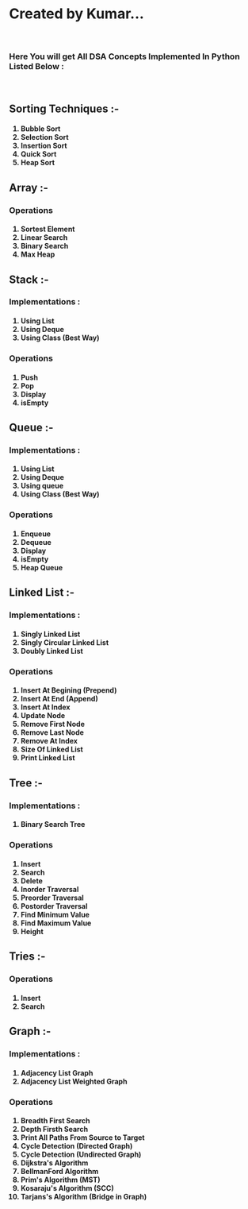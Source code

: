<b><h1>Created by Kumar...</h1></b>
<br>
<h3>Here You will get All DSA Concepts Implemented In Python Listed Below :</h3>
<br>
<h2><b>Sorting Techniques :- </b></h2>
<h4>
<ol>
<li>Bubble Sort</li>
<li>Selection Sort</li>
<li>Insertion Sort</li>
<li>Quick Sort</li>
<li>Heap Sort</li>
</ol>
</h4>
<h2><b>Array :- </b></h2>
<h3>Operations</h3>
<h4>
<ol>
<li>Sortest Element</li>
<li>Linear Search</li>
<li>Binary Search</li>
<li>Max Heap</li>
</ol>
</h4>
<h2><b>Stack :- </b></h2>
<h3>Implementations : </h3>
<h4>
<ol>
<li>Using List</li>
<li>Using Deque</li>
<li>Using Class (Best Way)</li>
</ol>
</h4>
<h3>Operations</h3>
<h4>
<ol>
<li>Push</li>
<li>Pop</li>
<li>Display</li>
<li>isEmpty</li>
</ol>
</h4>
<h2><b>Queue :- </b></h2>
<h3>Implementations : </h3>
<h4>
<ol>
<li>Using List</li>
<li>Using Deque</li>
<li>Using queue</li>
<li>Using Class (Best Way)</li>
</ol>
</h4>
<h3>Operations</h3>
<h4>
<ol>
<li>Enqueue</li>
<li>Dequeue</li>
<li>Display</li>
<li>isEmpty</li>
<li>Heap Queue</li>
</ol>
</h4>
<h2><b>Linked List :- </b></h2>
<h3>Implementations : </h3>
<h4>
<ol>
<li>Singly Linked List</li>
<li>Singly Circular Linked List</li>
<li>Doubly Linked List</li>
</ol>
</h4>
<h3>Operations</h3>
<h4>
<ol>
<li>Insert At Begining (Prepend)</li>
<li>Insert At End (Append)</li>
<li>Insert At Index</li>
<li>Update Node</li>
<li>Remove First Node</li>
<li>Remove Last Node</li>
<li>Remove At Index</li>
<li>Size Of Linked List</li>
<li>Print Linked List</li>
</ol>
</h4>
<h2><b>Tree :- </b></h2>
<h3>Implementations : </h3>
<h4>
<ol>
<li>Binary Search Tree</li>
</ol>
</h4>
<h3>Operations</h3>
<h4>
<ol>
<li>Insert</li>
<li>Search</li>
<li>Delete</li>
<li>Inorder Traversal</li>
<li>Preorder Traversal</li>
<li>Postorder Traversal</li>
<li>Find Minimum Value</li>
<li>Find Maximum Value</li>
<li>Height</li>
</ol>
</h4>
<h2><b>Tries :- </b></h2>
</h4>
<h3>Operations</h3>
<h4>
<ol>
<li>Insert</li>
<li>Search</li>
</ol>
</h4>
<h2><b>Graph :- </b></h2>
<h3>Implementations : </h3>
<h4>
<ol>
<li>Adjacency List Graph</li>
<li>Adjacency List Weighted Graph</li>
</ol>
</h4>
<h3>Operations</h3>
<h4>
<ol>
<li>Breadth First Search</li>
<li>Depth Firsth Search</li>
<li>Print All Paths From Source to Target</li>
<li>Cycle Detection (Directed Graph)</li>
<li>Cycle Detection (Undirected Graph)</li>
<li>Dijkstra's Algorithm</li>
<li>BellmanFord Algorithm</li>
<li>Prim's Algorithm (MST)</li>
<li>Kosaraju's Algorithm (SCC)</li>
<li>Tarjans's Algorithm (Bridge in Graph)</li>
</ol>
</h4>